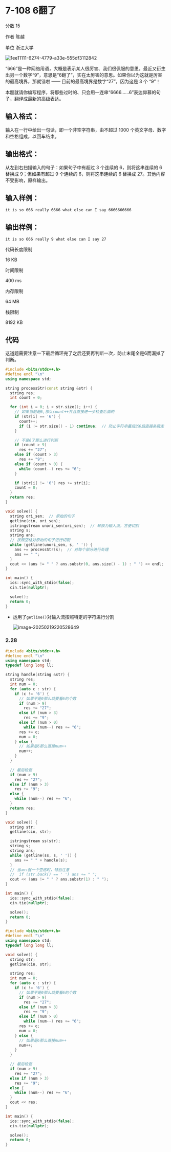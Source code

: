 # **7-108 6翻了**

分数 15

作者 陈越

单位 浙江大学

![1ee11111-6274-4779-a33e-555df3112842](https://gitee.com/chen-houchao/images/raw/master/img/20250219220411575.png)

“666”是一种网络用语，大概是表示某人很厉害、我们很佩服的意思。最近又衍生出另一个数字“9”，意思是“6翻了”，实在太厉害的意思。如果你以为这就是厉害的最高境界，那就错啦 —— 目前的最高境界是数字“27”，因为这是 3 个 “9”！

本题就请你编写程序，将那些过时的、只会用一连串“6666……6”表达仰慕的句子，翻译成最新的高级表达。

## 输入格式：

输入在一行中给出一句话，即一个非空字符串，由不超过 1000 个英文字母、数字和空格组成，以回车结束。

## 输出格式：

从左到右扫描输入的句子：如果句子中有超过 3 个连续的 6，则将这串连续的 6 替换成 9；但如果有超过 9 个连续的 6，则将这串连续的 6 替换成 27。其他内容不受影响，原样输出。

## 输入样例：

```in
it is so 666 really 6666 what else can I say 6666666666
```

## 输出样例：

```out
it is so 666 really 9 what else can I say 27
```

代码长度限制

16 KB

时间限制

400 ms

内存限制

64 MB

栈限制

8192 KB

## 代码

这道题需要注意一下最后循环完了之后还要再判断一次，防止末尾全是6而漏掉了判断。

```cpp
#include <bits/stdc++.h>
#define endl "\n"
using namespace std;

string processStr(const string &str) {
  string res;
  int count = 0;

  for (int i = 0; i < str.size(); i++) {
    // 如果当前是6,那么count++并且直接进一步检查后面的
    if (str[i] == '6') {
      count++;
      if (i != str.size() - 1) continue;  // 防止字符串最后的6后直接条跳走
    }

    // 不是6了那么进行判断
    if (count > 9)
      res += "27";
    else if (count > 3)
      res += "9";
    else if (count > 0) {
      while (count--) res += "6";
    }

    if (str[i] != '6') res += str[i];
    count = 0;
  }
  return res;
}

void solve() {
  string ori_sen;  // 原始的句子
  getline(cin, ori_sen);
  istringstream unori_sen(ori_sen);  // 转换为输入流，方便切割
  string s;
  string ans;
  // 按照空格对原始的句子进行切割
  while (getline(unori_sen, s, ' ')) {
    ans += processStr(s);  // 对每个部分进行处理
    ans += " ";
  }
  cout << (ans != " " ? ans.substr(0, ans.size() - 1) : " ") << endl;
}

int main() {
  ios::sync_with_stdio(false);
  cin.tie(nullptr);

  solve();
  return 0;
}
```

- 运用了`getline()`对输入流按照特定的字符进行分割

  ![image-20250219220528649](https://gitee.com/chen-houchao/images/raw/master/img/20250219220528688.png)

### 2.28

```cpp
#include <bits/stdc++.h>
#define endl "\n"
using namespace std;
typedef long long ll;

string handle(string &str) {
  string res;
  int num = 0;
  for (auto c : str) {
    if (c != '6') {
      // 如果不是0那么就要看6的个数
      if (num > 9)
        res += "27";
      else if (num > 3)
        res += "9";
      else if (num > 0)
        while (num--) res += "6";
      res += c;
      num = 0;
    } else {
      // 如果是6那么直接num++
      num++;
    }
  }

  // 最后检查
  if (num > 9)
    res += "27";
  else if (num > 3)
    res += "9";
  else {
    while (num--) res += "6";
  }
  return res;
}

void solve() {
  string str;
  getline(cin, str);

  istringstream ss(str);
  string s;
  string ans;
  while (getline(ss, s, ' ')) {
    ans += " " + handle(s);
  }
  // 当ans就一个空格时，特别注意
  //  if (str.back() == ' ') ans += " ";
  cout << (ans != " " ? ans.substr(1) : " ");
}

int main() {
  ios::sync_with_stdio(false);
  cin.tie(nullptr);

  solve();
  return 0;
}
```

```cpp
#include <bits/stdc++.h>
#define endl "\n"
using namespace std;
typedef long long ll;

void solve() {
  string str;
  getline(cin, str);

  string res;
  int num = 0;
  for (auto c : str) {
    if (c != '6') {
      // 如果不是0那么就要看6的个数
      if (num > 9)
        res += "27";
      else if (num > 3)
        res += "9";
      else if (num > 0)
        while (num--) res += "6";
      res += c;
      num = 0;
    } else {
      // 如果是6那么直接num++
      num++;
    }
  }

  // 最后检查
  if (num > 9)
    res += "27";
  else if (num > 3)
    res += "9";
  else {
    while (num--) res += "6";
  }
  cout << res;
}

int main() {
  ios::sync_with_stdio(false);
  cin.tie(nullptr);

  solve();
  return 0;
}
```

